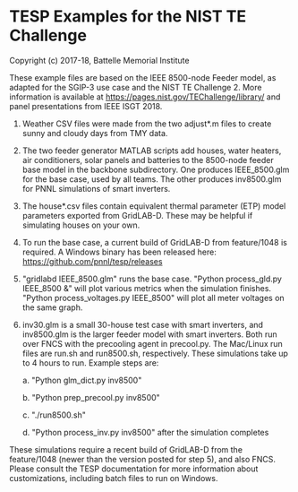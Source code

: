 # TESP Examples for the NIST TE Challenge

Copyright (c) 2017-18, Battelle Memorial Institute

These example files are based on the IEEE 8500-node Feeder model, as adapted for the SGIP-3 use case and the NIST TE Challenge 2. More information is available at https://pages.nist.gov/TEChallenge/library/ and panel presentations from IEEE ISGT 2018.

1. Weather CSV files were made from the two adjust*.m files to create sunny and cloudy days from TMY data.

2. The two feeder generator MATLAB scripts add houses, water heaters, air conditioners, solar panels and batteries to the 8500-node feeder base model in the backbone subdirectory. One produces IEEE_8500.glm for the base case, used by all teams. The other produces inv8500.glm for PNNL simulations of smart inverters.

3. The house*.csv files contain equivalent thermal parameter (ETP) model parameters exported from GridLAB-D. These may be helpful if simulating houses on your own.

4. To run the base case, a current build of GridLAB-D from feature/1048 is required. A Windows binary has been released here: https://github.com/pnnl/tesp/releases

5. "gridlabd IEEE_8500.glm" runs the base case.  "Python process_gld.py IEEE_8500 &" will plot various metrics when the simulation finishes.  "Python process_voltages.py IEEE_8500" will plot all meter voltages on the same graph.

6. inv30.glm is a small 30-house test case with smart inverters, and inv8500.glm is the larger feeder model with smart inverters. Both run over FNCS with the precooling agent in precool.py.  The Mac/Linux run files are run.sh and run8500.sh, respectively.  These simulations take up to 4 hours to run. Example steps are:

    a. "Python glm_dict.py inv8500"

    b. "Python prep_precool.py inv8500"

    c. "./run8500.sh"

    d. "Python process_inv.py inv8500" after the simulation completes

These simulations require a recent build of GridLAB-D from the feature/1048 (newer than the version posted for step 5), and also FNCS.  Please consult the TESP documentation for more information about customizations, including batch files to run on Windows.


